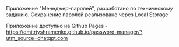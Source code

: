 Приложение "Менеджер-паролей", разработано по техническому заданию.
Сохранение паролей реализовано через Local Storage

Приложение доступно на Github Pages - https://dmitriyshramenko.github.io/password-manager/?utm_source=chatgpt.com
